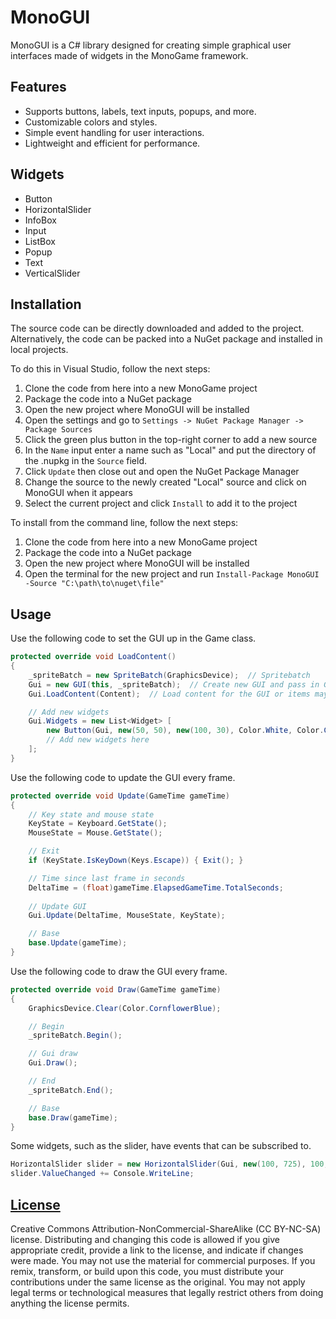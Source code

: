 # MonoGUI
MonoGUI is a C# library designed for creating simple graphical user interfaces made of widgets in the MonoGame framework.

## Features
- Supports buttons, labels, text inputs, popups, and more.
- Customizable colors and styles.
- Simple event handling for user interactions.
- Lightweight and efficient for performance.

## Widgets
- Button
- HorizontalSlider
- InfoBox
- Input
- ListBox
- Popup
- Text
- VerticalSlider

## Installation
The source code can be directly downloaded and added to the project.  
Alternatively, the code can be packed into a NuGet package and installed in local projects.  

To do this in Visual Studio, follow the next steps:  
1. Clone the code from here into a new MonoGame project
2. Package the code into a NuGet package
3. Open the new project where MonoGUI will be installed
4. Open the settings and go to `Settings -> NuGet Package Manager -> Package Sources`
5. Click the green plus button in the top-right corner to add a new source
6. In the `Name` input enter a name such as "Local" and put the directory of the .nupkg in the `Source` field.
7. Click `Update` then close out and open the NuGet Package Manager
8. Change the source to the newly created "Local" source and click on MonoGUI when it appears
9. Select the current project and click `Install` to add it to the project

To install from the command line, follow the next steps:
1. Clone the code from here into a new MonoGame project
2. Package the code into a NuGet package
3. Open the new project where MonoGUI will be installed
4. Open the terminal for the new project and run `Install-Package MonoGUI -Source "C:\path\to\nuget\file"`

## Usage
Use the following code to set the GUI up in the Game class.
```csharp
protected override void LoadContent()
{
    _spriteBatch = new SpriteBatch(GraphicsDevice);  // Spritebatch
    Gui = new GUI(this, _spriteBatch);  // Create new GUI and pass in Game and SpriteBatch
    Gui.LoadContent(Content);  // Load content for the GUI or items may not be rendered

    // Add new widgets
    Gui.Widgets = new List<Widget> [
        new Button(Gui, new(50, 50), new(100, 30), Color.White, Color.Gray, Color.DarkGray, (Action<string>)Console.WriteLine, args: ["Click!"], text: $"Button", font: Arial)
        // Add new widgets here
    ];
}
```
Use the following code to update the GUI every frame.
```csharp
protected override void Update(GameTime gameTime)
{
    // Key state and mouse state
    KeyState = Keyboard.GetState();
    MouseState = Mouse.GetState();

    // Exit
    if (KeyState.IsKeyDown(Keys.Escape)) { Exit(); }

    // Time since last frame in seconds
    DeltaTime = (float)gameTime.ElapsedGameTime.TotalSeconds;
    
    // Update GUI
    Gui.Update(DeltaTime, MouseState, KeyState);

    // Base
    base.Update(gameTime);
}
```
Use the following code to draw the GUI every frame.
```csharp
protected override void Draw(GameTime gameTime)
{
    GraphicsDevice.Clear(Color.CornflowerBlue);

    // Begin
    _spriteBatch.Begin();

    // Gui draw
    Gui.Draw();

    // End
    _spriteBatch.End();

    // Base
    base.Draw(gameTime);
}
```
Some widgets, such as the slider, have events that can be subscribed to.  
```csharp
HorizontalSlider slider = new HorizontalSlider(Gui, new(100, 725), 100, Color.Black, new(55, 55, 55));
slider.ValueChanged += Console.WriteLine;
```

## [License](https://creativecommons.org/licenses/by-nc-sa/4.0/deed.en)
Creative Commons Attribution-NonCommercial-ShareAlike (CC BY-NC-SA) license. Distributing and changing this code is allowed if you give appropriate credit, provide a link to the license, and indicate if changes were made. You may not use the material for commercial purposes. If you remix, transform, or build upon this code, you must distribute your contributions under the same license as the original. You may not apply legal terms or technological measures that legally restrict others from doing anything the license permits.
